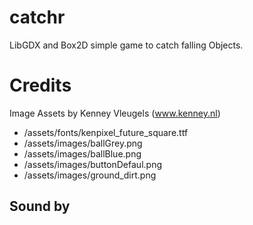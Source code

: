 catchr
======

LibGDX and Box2D simple game to catch falling Objects.


Credits
==========
Image Assets by Kenney Vleugels (www.kenney.nl)
 - /assets/fonts/kenpixel_future_square.ttf
 - /assets/images/ballGrey.png
 - /assets/images/ballBlue.png
 - /assets/images/buttonDefaul.png
 - /assets/images/ground_dirt.png

Sound by
-